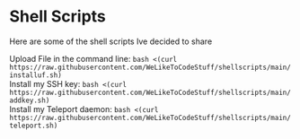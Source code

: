 # Shell Scripts
Here are some of the shell scripts Ive decided to share

Upload File in the command line: `bash <(curl https://raw.githubusercontent.com/WeLikeToCodeStuff/shellscripts/main/installuf.sh)`  
Install my SSH key: `bash <(curl https://raw.githubusercontent.com/WeLikeToCodeStuff/shellscripts/main/addkey.sh)`  
Install my Teleport daemon: `bash <(curl https://raw.githubusercontent.com/WeLikeToCodeStuff/shellscripts/main/teleport.sh)`

